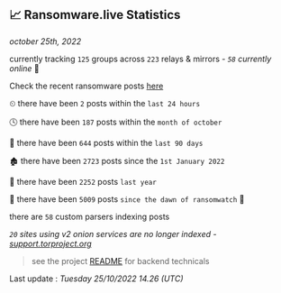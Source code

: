 
## 📈 Ransomware.live Statistics
_october 25th, 2022_

currently tracking `125` groups across `223` relays & mirrors - _`58` currently online_ 📡

Check the recent ransomware posts [here](https://www.ransomware.live/#/recentposts)


⏲ there have been `2` posts within the `last 24 hours`

🕓 there have been `187` posts within the `month of october`

📅 there have been `644` posts within the `last 90 days`

🏚 there have been `2723` posts since the `1st January 2022`

🚀 there have been `2252` posts `last year`

🦕 there have been `5009` posts `since the dawn of ransomwatch` 🐣

there are `58` custom parsers indexing posts

_`20` sites using v2 onion services are no longer indexed - [support.torproject.org](https://support.torproject.org/onionservices/v2-deprecation/)_

> see the project [README](https://github.com/jmousqueton/ransomwatch#readme) for backend technicals



Last update : _Tuesday 25/10/2022 14.26 (UTC)_

